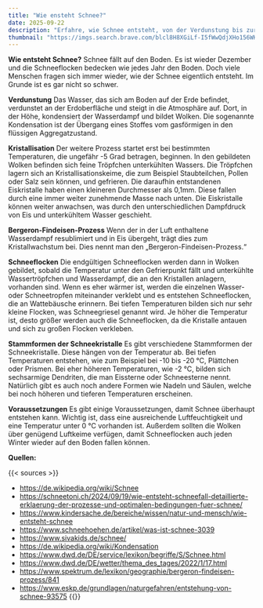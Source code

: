 ```yaml
---
title: "Wie ensteht Schnee?"
date: 2025-09-22
description: "Erfahre, wie Schnee entsteht, von der Verdunstung bis zur Kristallisation. Entdecke die faszinierenden Prozesse hinter Schneeflocken und ihre verschiedenen Formen."
thumbnail: "https://imgs.search.brave.com/blcl8H8XGiLf-I5fWwQdjXHo156WK82AjfpihadzRo8/rs:fit:860:0:0:0/g:ce/aHR0cHM6Ly9pLnBp/bmltZy5jb20vb3Jp/Z2luYWxzL2UwL2Ex/LzMwL2UwYTEzMDQ1/MDE2ZjMyOTY0OTgz/NGQ2MmJmYmE1MzM1/LmpwZw"
---
```


**Wie entsteht Schnee?**
Schnee fällt auf den Boden. Es ist wieder Dezember und die Schneeflocken bedecken wie jedes Jahr den Boden. Doch viele Menschen fragen sich immer wieder, wie der Schnee eigentlich entsteht. Im Grunde ist es gar nicht so schwer.

**Verdunstung**
Das Wasser, das sich am Boden auf der Erde befindet, verdunstet an der Erdoberfläche und steigt in die Atmosphäre auf. Dort, in der Höhe, kondensiert der Wasserdampf und bildet Wolken. Die sogenannte Kondensation ist der Übergang eines Stoffes vom gasförmigen in den flüssigen Aggregatzustand.

**Kristallisation**
Der weitere Prozess startet erst bei bestimmten Temperaturen, die ungefähr -5 Grad betragen, beginnen. In den gebildeten Wolken befinden sich feine Tröpfchen unterkühlten Wassers. Die Tröpfchen lagern sich an Kristallisationskeime, die zum Beispiel Staubteilchen, Pollen oder Salz sein können, und gefrieren. Die daraufhin entstandenen Eiskristalle haben einen kleineren Durchmesser als 0,1mm. Diese fallen durch eine immer weiter zunehmende Masse nach unten. Die Eiskristalle können weiter anwachsen, was durch den unterschiedlichen Dampfdruck von Eis und unterkühltem Wasser geschieht.

**Bergeron-Findeisen-Prozess**
Wenn der in der Luft enthaltene Wasserdampf resublimiert und in Eis übergeht, trägt dies zum Kristallwachstum bei. Dies nennt man den „Bergeron-Findeisen-Prozess.“

**Schneeflocken**
Die endgültigen Schneeflocken werden dann in Wolken gebildet, sobald die Temperatur unter den Gefrierpunkt fällt und unterkühlte Wassertröpfchen und Wasserdampf, die an den Kristallen anlagern, vorhanden sind.
Wenn es eher wärmer ist, werden die einzelnen Wasser- oder Schneetropfen miteinander verklebt und es entstehen Schneeflocken, die an Wattebäusche erinnern. Bei tiefen Temperaturen bilden sich nur sehr kleine Flocken, was Schneegriesel genannt wird.
Je höher die Temperatur ist, desto größer werden auch die Schneeflocken, da die Kristalle antauen und sich zu großen Flocken verkleben.

**Stammformen der Schneekristalle**
Es gibt verschiedene Stammformen der Schneekristalle. Diese hängen von der Temperatur ab. Bei tiefen Temperaturen entstehen, wie zum Beispiel bei -10 bis -20 °C, Plättchen oder Prismen. Bei eher höheren Temperaturen, wie -2 °C, bilden sich sechsarmige Dendriten, die man Eissterne oder Schneesterne nennt.
Natürlich gibt es auch noch andere Formen wie Nadeln und Säulen, welche bei noch höheren und tieferen Temperaturen erscheinen.

**Voraussetzungen**
Es gibt einige Voraussetzungen, damit Schnee überhaupt entstehen kann. Wichtig ist, dass eine ausreichende Luftfeuchtigkeit und eine Temperatur unter 0 °C vorhanden ist. Außerdem sollten die Wolken über genügend Luftkeime verfügen, damit Schneeflocken auch jeden Winter wieder auf den Boden fallen können.

**Quellen:**

{{< sources >}}

- <https://de.wikipedia.org/wiki/Schnee>
- <https://schneetoni.ch/2024/09/19/wie-entsteht-schneefall-detaillierte-erklaerung-der-prozesse-und-optimalen-bedingungen-fuer-schnee/>
- <https://www.kindersache.de/bereiche/wissen/natur-und-mensch/wie-entsteht-schnee>
- <https://www.schneehoehen.de/artikel/was-ist-schnee-3039>
- <https://www.sivakids.de/schnee/>
- <https://de.wikipedia.org/wiki/Kondensation>
- <https://www.dwd.de/DE/service/lexikon/begriffe/S/Schnee.html>
- <https://www.dwd.de/DE/wetter/thema_des_tages/2022/1/17.html>
- <https://www.spektrum.de/lexikon/geographie/bergeron-findeisen-prozess/841>
- <https://www.eskp.de/grundlagen/naturgefahren/entstehung-von-schnee-93575>
  {{</sources>}}
